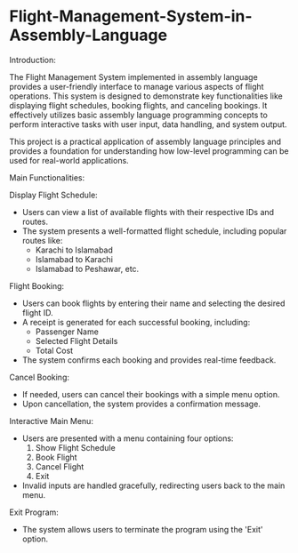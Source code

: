 # Flight-Management-System-in-Assembly-Language

Introduction:

The Flight Management System implemented in assembly language provides a user-friendly interface to manage various aspects of flight operations. This system is designed to demonstrate key functionalities like displaying flight schedules, booking flights, and canceling bookings. It effectively utilizes basic assembly language programming concepts to perform interactive tasks with user input, data handling, and system output.

This project is a practical application of assembly language principles and provides a foundation for understanding how low-level programming can be used for real-world applications.

Main Functionalities:

Display Flight Schedule:
- Users can view a list of available flights with their respective IDs and routes.
- The system presents a well-formatted flight schedule, including popular routes like:
  - Karachi to Islamabad
  - Islamabad to Karachi
  - Islamabad to Peshawar, etc.

Flight Booking:
- Users can book flights by entering their name and selecting the desired flight ID.
- A receipt is generated for each successful booking, including:
  - Passenger Name
  - Selected Flight Details
  - Total Cost
- The system confirms each booking and provides real-time feedback.

Cancel Booking:
- If needed, users can cancel their bookings with a simple menu option.
- Upon cancellation, the system provides a confirmation message.

Interactive Main Menu:
- Users are presented with a menu containing four options:
  1. Show Flight Schedule
  2. Book Flight
  3. Cancel Flight
  4. Exit
- Invalid inputs are handled gracefully, redirecting users back to the main menu.

Exit Program:
- The system allows users to terminate the program using the 'Exit' option.


